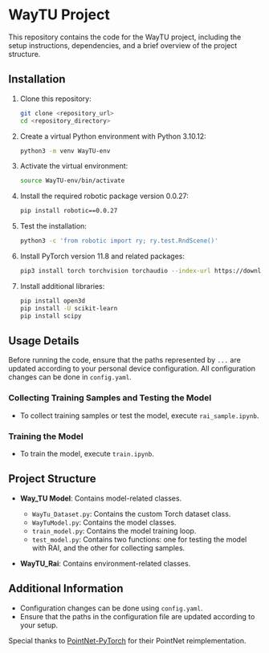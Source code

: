 # WayTU Project

This repository contains the code for the WayTU project, including the setup instructions, dependencies, and a brief overview of the project structure.

## Installation

1. Clone this repository:
    ```bash
    git clone <repository_url>
    cd <repository_directory>
    ```

2. Create a virtual Python environment with Python 3.10.12:
    ```bash
    python3 -m venv WayTU-env
    ```

3. Activate the virtual environment:
    ```bash
    source WayTU-env/bin/activate
    ```

4. Install the required robotic package version 0.0.27:
    ```bash
    pip install robotic==0.0.27
    ```

5. Test the installation:
    ```bash
    python3 -c 'from robotic import ry; ry.test.RndScene()'
    ```

6. Install PyTorch version 11.8 and related packages:
    ```bash
    pip3 install torch torchvision torchaudio --index-url https://download.pytorch.org/whl/cu118
    ```

7. Install additional libraries:
    ```bash
    pip install open3d
    pip install -U scikit-learn
    pip install scipy
    ```

## Usage Details

Before running the code, ensure that the paths represented by `...` are updated according to your personal device configuration. All configuration changes can be done in `config.yaml`.

### Collecting Training Samples and Testing the Model

- To collect training samples or test the model, execute `rai_sample.ipynb`.

### Training the Model

- To train the model, execute `train.ipynb`.

## Project Structure

- **Way_TU Model**: Contains model-related classes.
    - `WayTu_Dataset.py`: Contains the custom Torch dataset class.
    - `WayTuModel.py`: Contains the model classes.
    - `train_model.py`: Contains the model training loop.
    - `test_model.py`: Contains two functions: one for testing the model with RAI, and the other for collecting samples.

- **WayTU_Rai**: Contains environment-related classes.

## Additional Information

- Configuration changes can be done using `config.yaml`.
- Ensure that the paths in the configuration file are updated according to your setup.

Special thanks to [PointNet-PyTorch](https://github.com/meder411/PointNet-PyTorch.git) for their PointNet reimplementation.

